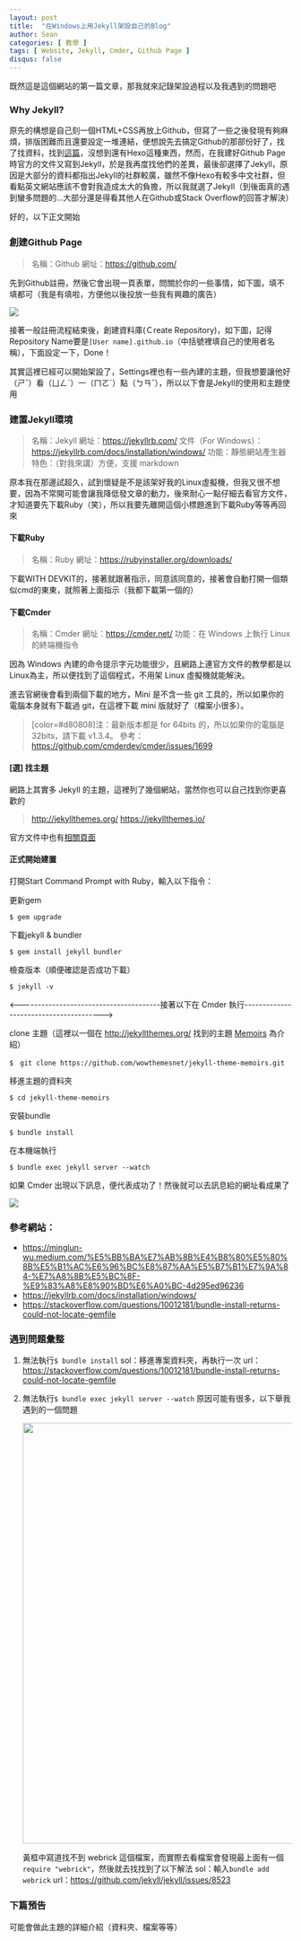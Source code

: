 ```yaml
---
layout: post
title:  "在Windows上用Jekyll架設自己的Blog"
author: Sean
categories: [ 教學 ]
tags: [ Website, Jekyll, Cmder, Github Page ]
disqus: false
---
```


既然這是這個網站的第一篇文章，那我就來記錄架設過程以及我遇到的問題吧

### Why Jekyll?
原先的構想是自己刻一個HTML+CSS再放上Github，但寫了一些之後發現有夠麻煩，排版困難而且還要設定一堆連結，便想說先去搞定Github的那部份好了，找了找資料，找到[這篇](https://minglun-wu.medium.com/%E5%BB%BA%E7%AB%8B%E4%B8%80%E5%80%8B%E5%B1%AC%E6%96%BC%E8%87%AA%E5%B7%B1%E7%9A%84-%E7%A8%8B%E5%BC%8F-%E9%83%A8%E8%90%BD%E6%A0%BC-4d295ed96236)，沒想到還有Hexo這種東西，然而，在我建好Github Page時官方的文件又寫到Jekyll，於是我再度找他們的差異，最後卻選擇了Jekyll，原因是大部分的資料都指出Jekyll的社群較廣，雖然不像Hexo有較多中文社群，但看點英文網站應該不會對我造成太大的負擔，所以我就選了Jekyll（到後面真的遇到蠻多問題的...大部分還是得看其他人在Github或Stack Overflow的回答才解決）

好的，以下正文開始

### 創建Github Page
> 名稱：Github
> 網址：https://github.com/

先到Github註冊，然後它會出現一頁表單，問關於你的一些事情，如下圖，填不填都可（我是有填啦，方便他以後投放一些我有興趣的廣告）

![](https://i.imgur.com/zhj3tWS.png)

接著一般註冊流程結束後，創建資料庫(Ｃreate Repository)，如下圖，記得Repository Name要是`[User name].github.io`（中括號裡填自己的使用者名稱），下面設定一下，Done！

其實這裡已經可以開始架設了，Settings裡也有一些內建的主題，但我想要讓他好（ㄕˇ）看（ㄩㄥˋ）一（ㄇㄛˊ）點（ㄅㄢˇ），所以以下會是Jekyll的使用和主題使用

### 建置Jekyll環境
> 名稱：Jekyll
> 網址：https://jekyllrb.com/
> 文件（For Windows）：https://jekyllrb.com/docs/installation/windows/
> 功能：靜態網站產生器
> 特色：（對我來講）方便，支援 markdown

原本我在那邊試超久，試到懷疑是不是該架好我的Linux虛擬機，但我又很不想要，因為不常開可能會讓我降低發文章的動力，後來耐心一點仔細去看官方文件，才知道要先下載Ruby（笑），所以我要先離開這個小標題進到下載Ruby等等再回來

#### 下載Ruby
> 名稱：Ruby
> 網址：https://rubyinstaller.org/downloads/

下載WITH DEVKIT的，接著就跟著指示，同意該同意的，接著會自動打開一個類似cmd的東東，就照著上面指示（我都下載第一個的）

#### 下載Cmder
> 名稱：Cmder
> 網址：https://cmder.net/
> 功能：在 Windows 上執行 Linux 的終端機指令

因為 Windows 內建的命令提示字元功能很少，且網路上連官方文件的教學都是以Linux為主，所以便找到了這個程式，不用架 Linux 虛擬機就能解決。

進去官網後會看到兩個下載的地方，Mini 是不含一些 git 工具的，所以如果你的電腦本身就有下載過 git，在這裡下載 mini 版就好了（檔案小很多）。

> [color=#d80808]注：最新版本都是 for 64bits 的，所以如果你的電腦是 32bits，請下載 v1.3.4。
> 參考：https://github.com/cmderdev/cmder/issues/1699

#### [選] 找主題
網路上其實多 Jekyll 的主題，這裡列了幾個網站，當然你也可以自己找到你更喜歡的

> http://jekyllthemes.org/
> https://jekyllthemes.io/

官方文件中也有[相關頁面](https://jekyllrb.com/docs/themes/)

#### 正式開始建置
打開Start Command Prompt with Ruby，輸入以下指令：

更新gem
```
$ gem upgrade
```
下載jekyll & bundler
```
$ gem install jekyll bundler
```
檢查版本（順便確認是否成功下載）
```
$ jekyll -v
```

<---------------------------------------接著以下在 Cmder 執行--------------------------------------->

clone 主題（這裡以一個在 http://jekyllthemes.org/ 找到的主題 [Memoirs](https://bootstrapstarter.com/bootstrap-templates/jekyll-theme-memoirs/) 為介紹）
```
$　git clone https://github.com/wowthemesnet/jekyll-theme-memoirs.git
```
移進主題的資料夾
```
$ cd jekyll-theme-memoirs
```
安裝bundle
```
$ bundle install
```
在本機端執行
```
$ bundle exec jekyll server --watch
```

如果 Cmder 出現以下訊息，便代表成功了！然後就可以去訊息給的網址看成果了

![](https://i.imgur.com/dFfIkuG.png)

### 參考網站：
* https://minglun-wu.medium.com/%E5%BB%BA%E7%AB%8B%E4%B8%80%E5%80%8B%E5%B1%AC%E6%96%BC%E8%87%AA%E5%B7%B1%E7%9A%84-%E7%A8%8B%E5%BC%8F-%E9%83%A8%E8%90%BD%E6%A0%BC-4d295ed96236
* https://jekyllrb.com/docs/installation/windows/
* https://stackoverflow.com/questions/10012181/bundle-install-returns-could-not-locate-gemfile

### 遇到問題彙整
1. 無法執行`$ bundle install`
   sol：移進專案資料夾，再執行一次
   url：https://stackoverflow.com/questions/10012181/bundle-install-returns-could-not-locate-gemfile
   
2. 無法執行`$ bundle exec jekyll server --watch`
   原因可能有很多，以下舉我遇到的一個問題
   
   <img src="https://i.imgur.com/IGmL2tv.png" width=600 height=750 />
   
   黃框中寫道找不到 webrick 這個檔案，而實際去看檔案會發現最上面有一個`require "webrick"`，然後就去找找到了以下解法
   sol：輸入`bundle add webrick`
   url：https://github.com/jekyll/jekyll/issues/8523

### 下篇預告
可能會做此主題的詳細介紹（資料夾、檔案等等）